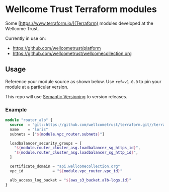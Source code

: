 # Wellcome Trust Terraform modules

Some [https://www.terraform.io/](Terraform) modules developed at the Wellcome Trust.

Currently in use on:

- https://github.com/wellcometrust/platform
- https://github.com/wellcometrust/wellcomecollection.org

## Usage

Reference your module source as shown below. Use `ref=v1.0.0` to pin your module at a particular version.

This repo will use [Semantic Versioning](http://semver.org/) to version releases.

### Example

```tf
module "router_alb" {
  source  = "git::https://github.com/wellcometrust/terraform.git//terraform/ecs_alb?ref=v1.0.0"
  name    = "loris"
  subnets = ["${module.vpc_router.subnets}"]

  loadbalancer_security_groups = [
    "${module.router_cluster_asg.loadbalancer_sg_https_id}",
    "${module.router_cluster_asg.loadbalancer_sg_http_id}",
  ]

  certificate_domain = "api.wellcomecollection.org"
  vpc_id             = "${module.vpc_router.vpc_id}"

  alb_access_log_bucket = "${aws_s3_bucket.alb-logs.id}"
}
```
